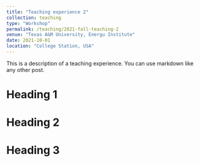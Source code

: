 ```yaml
---
title: "Teaching experience 2"
collection: teaching
type: "Workshop"
permalink: /teaching/2021-fall-teaching-2
venue: "Texas A&M University, Energu Institute"
date: 2021-10-01
location: "College Station, USA"
---
```


This is a description of a teaching experience. You can use markdown like any other post.

Heading 1
======

Heading 2
======

Heading 3
======
